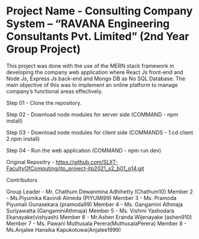 # Project Name - Consulting Company System – “RAVANA Engineering Consultants Pvt. Limited” (2nd Year Group Project)

This project was done with the use of the MERN stack framework in developing the company web application where React Js front-end and Node Js, Express Js back-end and Mongo DB as No SQL Database. The main objective of this was to implement an online platform to manage company’s functional areas effectively.

Step 01 - Clone the repository.

Step 02 - Download node modules for server side (COMMAND - npm install)

Step 03 -  Download node modules for client side (COMMANDS - 1.cd client   2.npm install)

Step 04 - Run the web application (COMMAND - npm run dev)

                      
Original Repositry - https://github.com/SLIIT-FacultyOfComputing/itp_project-itp2021_s2_b01_g14.git                      


Contributors

Group Leader - Mr. Chathum Dewanmina Adhihetty (Chathum10)
Member 2 - Ms.Piyumika Kavindi Almeda (PIYUMI99)
Member 3 - Ms. Pramoda Piyumali Gunasekara (pramoda99)
Member 4 - Ms. Gangamini Athmaja Suriyawatta (GangaminiAthmaja)
Member 5 - Ms. Vishmi Yashodara Ekanayake(vishyash)
Member 6 - Mr.Ashen Eranda Wijenayake (ashen910)
Member 7 - Ms. Pawani Muthusala Perera(MuthusalaPerera)
Member 8 - Ms.Anjalee Hansika Kapukotuwa(Anjalee1999)
